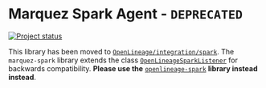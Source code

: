 # Marquez Spark Agent - `DEPRECATED`

[![Project status](https://img.shields.io/badge/status-deprecated-orange.svg)]()

This library has been moved to [`OpenLineage/integration/spark`](https://github.com/OpenLineage/OpenLineage/tree/main/integration/spark). The `marquez-spark` library extends the class [`OpenLineageSparkListener`](https://github.com/OpenLineage/OpenLineage/blob/main/integration/spark/src/main/java/openlineage/spark/agent/OpenLineageSparkListener.java) for backwards compatibility. **Please use the** [`openlineage-spark`](https://search.maven.org/artifact/io.openlineage/openlineage-spark) **library instead instead**.

